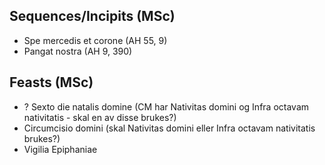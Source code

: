 ## Sequences/Incipits (MSc)
- Spe mercedis et corone (AH 55, 9)
- Pangat nostra (AH 9, 390)


## Feasts (MSc)
- ? Sexto die natalis domine (CM har Nativitas domini og Infra octavam nativitatis - skal en av disse brukes?)
- Circumcisio domini (skal Nativitas domini eller Infra octavam nativitatis brukes?)
- Vigilia Epiphaniae
